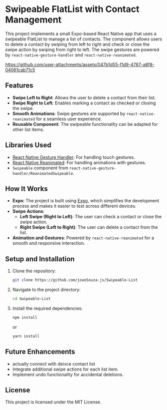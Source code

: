 # Swipeable FlatList with Contact Management

This project implements a small Expo-based React Native app that uses a swipeable FlatList to manage a list of contacts. The component allows users to delete a contact by swiping from left to right and check or close the swipe action by swiping from right to left. The swipe gestures are powered by `react-native-gesture-handler` and `react-native-reanimated`.


https://github.com/user-attachments/assets/047b1d55-f1d9-4787-a8f8-04061cab71c5


## Features

- **Swipe Left to Right**: Allows the user to delete a contact from their list.
- **Swipe Right to Left**: Enables marking a contact as checked or closing the swipe.
- **Smooth Animations**: Swipe gestures are supported by `react-native-reanimated` for a seamless user experience.
- **Reusable Component**: The swipeable functionality can be adapted for other list items.

## Libraries Used

- [React Native Gesture Handler](https://github.com/software-mansion/react-native-gesture-handler): For handling touch gestures.
- [React Native Reanimated](https://github.com/software-mansion/react-native-reanimated): For handling animations with gestures.
- `Swipeable` component from `react-native-gesture-handler/ReanimatedSwipeable`.

## How It Works

- **Expo**: The project is built using [Expo](https://expo.dev/), which simplifies the development process and makes it easier to test across different devices.
- **Swipe Actions**: 
  - **Left Swipe (Right to Left)**: The user can check a contact or close the swipe action.
  - **Right Swipe (Left to Right)**: The user can delete a contact from the list.
- **Animation and Gestures**: Powered by `react-native-reanimated` for a smooth and responsive interaction.

## Setup and Installation

1. Clone the repository:

    ```bash
    git clone https://github.com/joaoSouza-js/Swipeable-List
    ```

2. Navigate to the project directory:

    ```bash
    cd Swipeable-List
    ```

3. Install the required dependencies:

    ```bash
    npm install
    ```

    or

    ```bash
    yarn install
    ```


## Future Enhancements
- actually connect with deivce contact list
- Integrate additional swipe actions for each list item.
- Implement undo functionality for accidental deletions.

## License

This project is licensed under the MIT License.


